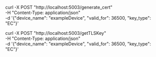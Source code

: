 curl -X POST "http://localhost:5003/generate_cert"\
     -H "Content-Type: application/json" \
     -d '{"device_name": "exampleDevice", "valid_for": 36500, "key_type": "EC"}'

curl -X POST "http://localhost:5003/getTLSKey"\
     -H "Content-Type: application/json" \
     -d '{"device_name": "exampleDevice", "valid_for": 36500, "key_type": "EC"}'